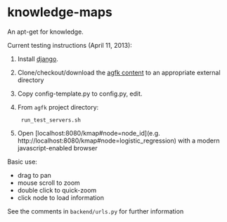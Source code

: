 knowledge-maps
==============
An apt-get for knowledge.

                             
Current testing instructions (April 11, 2013):

1. Install [django](https://www.djangoproject.com/download/).
2. Clone/checkout/download the [agfk content](https://github.com/agfk/agfk-content) to an appropriate external directory 
3. Copy config-template.py to config.py, edit.
4. From `agfk` project directory:

        run_test_servers.sh

5. Open [localhost:8080/kmap#node=node_id](e.g. http://localhost:8080/kmap#node=logistic_regression) with a modern javascript-enabled browser

Basic use:

- drag to pan	
- mouse scroll to zoom	
- double click to quick-zoom 
- click node to load information       
	
See the comments in `backend/urls.py` for further information
